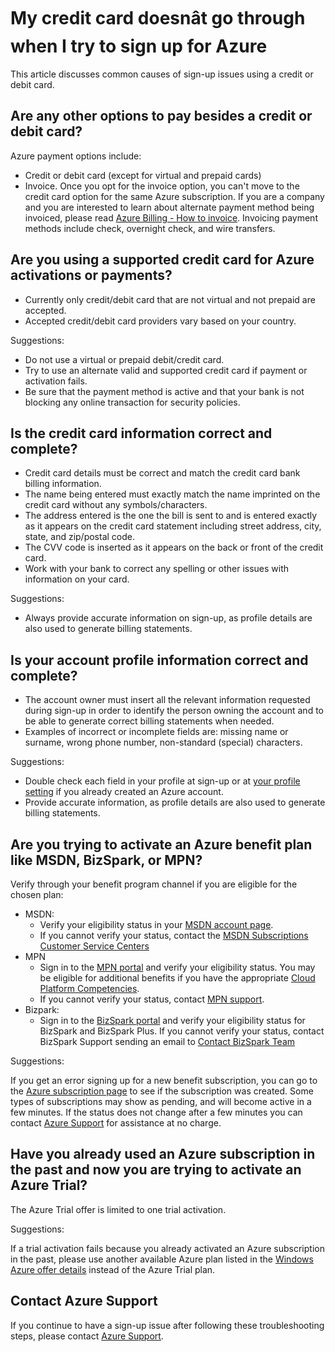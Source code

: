 <properties
	pageTitle="My credit card doesn't go through when I try to sign up for Azure | Windows Azure"
	description="Discusses common causes of Windows Azure sign-up issues using a credit or debit card"
	services="billing"
	documentationCenter=""
	authors="jiangchen79"
	manager="felixwu"
	editor=""
	tags="top-support-issue"/>

<tags
	ms.service="billing"
	ms.date="11/25/2015"
	wacn.date=""/>

# My credit card doesnât go through when I try to sign up for Azure
This article discusses common causes of sign-up issues using a credit or debit card.

## Are any other options to pay besides a credit or debit card?
Azure payment options include:

- Credit or debit card (except for virtual and prepaid cards)
- Invoice. Once you opt for the invoice option, you can't move to the credit card option for the same Azure subscription. If you are a company and you are interested to learn about alternate payment method being invoiced, please read [Azure Billing - How to invoice](https://azure.microsoft.com/pricing/invoicing/). Invoicing payment methods include check, overnight check, and wire transfers.

##  Are you using a supported credit card for Azure activations or payments?
- Currently only credit/debit card that are not virtual and not prepaid are accepted.
- Accepted credit/debit card providers vary based on your country.

Suggestions:
- Do not use a virtual or prepaid debit/credit card.
- Try to use an alternate valid and supported credit card if payment or activation fails.
- Be sure that the payment method is active and that your bank is not blocking any online transaction for security policies.

## Is the credit card information correct and complete?
- Credit card details must be correct and match the credit card bank billing information.
- The name being entered must exactly match the name imprinted on the credit card without any symbols/characters.
- The address entered is the one the bill is sent to and is entered exactly as it appears on the credit card statement including street address, city, state, and zip/postal code.
- The CVV code is inserted as it appears on the back or front of the credit card.
- Work with your bank to correct any spelling or other issues with information on your card.

Suggestions:
- Always provide accurate information on sign-up, as profile details are also used to generate billing statements.

## Is your account profile information correct and complete?
- The account owner must insert all the relevant information requested during sign-up in order to identify the person owning the account and to be able to generate correct billing statements when needed.
- Examples of incorrect or incomplete fields are: missing name or surname, wrong phone number, non-standard (special) characters.

Suggestions:
- Double check each field in your profile at sign-up or at [your profile setting]( https://account.windowsazure.cn/Profile/) if you already created an Azure account.
- Provide accurate information, as profile details are also used to generate billing statements.

## Are you trying to activate an Azure benefit plan like MSDN, BizSpark, or MPN?  
Verify through your benefit program channel if you are eligible for the chosen plan:
- MSDN:
  - Verify your eligibility status in your [MSDN account page](https://msdn.microsoft.com/subscriptions/manage/default.aspx).
  - If you cannot verify your status, contact the [MSDN Subscriptions Customer Service Centers](https://msdn.microsoft.com/subscriptions/contactus.aspx)
- MPN
  - Sign in to the [MPN portal](https://mspartner.microsoft.com/en/us/Pages/Locale.aspx) and verify your eligibility status. You may be eligible for additional benefits if you have the appropriate [Cloud Platform Competencies](https://mspartner.microsoft.com/en/us/pages/membership/cloud-platform-competency.aspx).
  - If you cannot verify your status, contact [MPN support](https://mspartner.microsoft.com/en/us/Pages/Support/Premium/contact-support.aspx).
- Bizpark:
  - Sign in to the [BizSpark portal](https://www.microsoft.com/bizspark/default.aspx#start-two) and verify your eligibility status for BizSpark and BizSpark Plus.
  If you cannot verify your status, contact BizSpark Support sending an email to [Contact BizSpark Team](mailto:bizspark@microsoft.com?subject=BizSpark%20Support&body=Thank%20you%20for%20contacting%20BizSpark.%20Please%20provide%20as%20much%20of%20the%20following%20information%20as%20possible,%20as%20it%20will%20help%20expedite%20our%20response%20to%20you.%0aContact%20name:%0aStartup%20name:%0aMicrosoft%20Account/Live%20ID:%0aSpecific%20description%20of%20issue%20experienced%20or%20question:%0a%0aThank%20you,%0a%0aThe%20BizSpark%20Team)

Suggestions:

If you get an error signing up for a new benefit subscription, you can go to the [Azure subscription page]( http://account.windowsazure.cn/Subscriptions) to see if the subscription was created. Some types of subscriptions may show as pending, and will become active in a few minutes. If the status does not change after a few minutes you can contact [Azure Support](http://go.microsoft.com/fwlink/?linkid=544831&clcid=0x409) for assistance at no charge.

## Have you already used an Azure subscription in the past and now you are trying to activate an Azure Trial?
The Azure Trial offer is limited to one trial activation.

Suggestions:

If a trial activation fails because you already activated an Azure subscription in the past, please use another available Azure plan listed in the [Windows Azure offer details](http://azure.microsoft.com/support/legal/offer-details/) instead of the Azure Trial plan.

## Contact Azure Support
If you continue to have a sign-up issue after following these troubleshooting steps, please contact [Azure Support](http://go.microsoft.com/fwlink/?linkid=544831&clcid=0x409).
